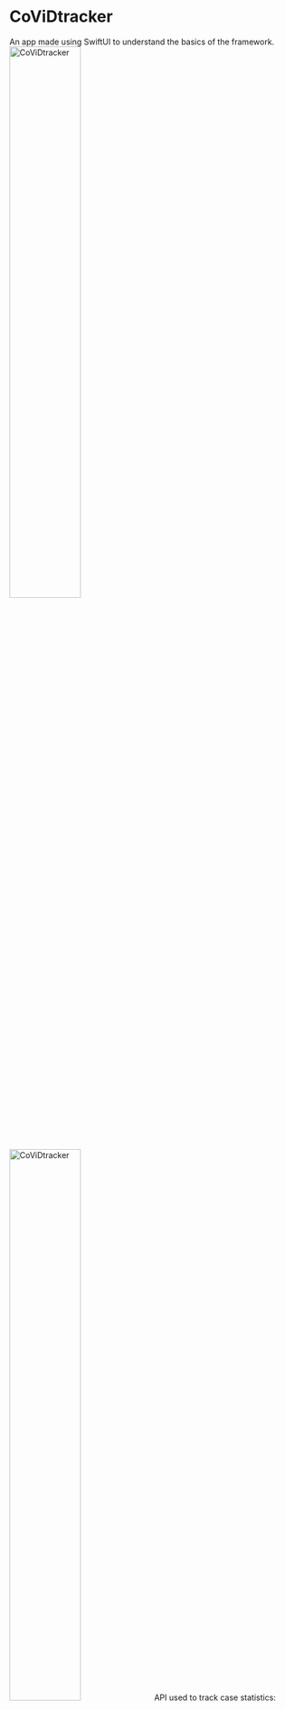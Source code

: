 # CoViDtracker
An app made using SwiftUI to understand the basics of the framework. \
<img src="https://user-images.githubusercontent.com/54809290/88025218-97ee7c80-cb51-11ea-9e3c-8b585d385af1.PNG" alt="CoViDtracker" width="50%"/> 
<img src="https://user-images.githubusercontent.com/54809290/88025274-ab99e300-cb51-11ea-8ec3-a12f28f0db65.PNG" alt="CoViDtracker" width="50%"/> 
API used to track case statistics: [COVID19 API](https://covid19api.com) \
Documentation and Endpoints: [Documentation](https://documenter.getpostman.com/view/10808728/SzS8rjbc?version=latest) 
